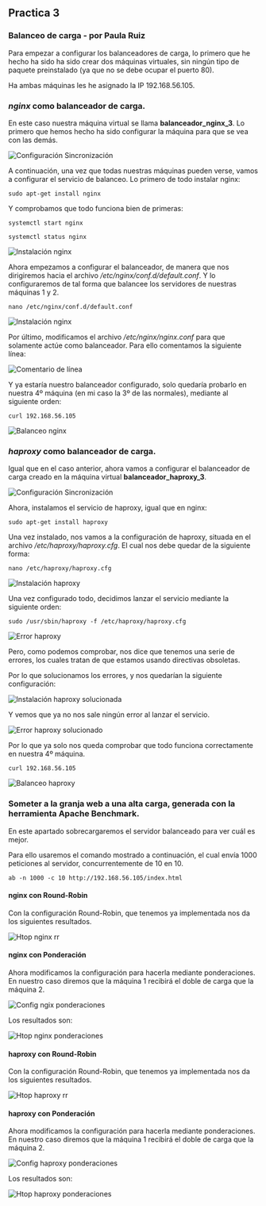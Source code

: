 ## Practica 3
### Balanceo de carga - por Paula Ruiz

Para empezar a configurar los balanceadores de carga, lo primero que he hecho ha sido ha sido crear dos máquinas virtuales, sin ningún tipo de paquete preinstalado (ya que no se debe ocupar el puerto 80).

Ha ambas máquinas les he asignado la IP 192.168.56.105.

### _nginx_ como balanceador de carga.
En este caso nuestra máquina virtual se llama __balanceador_nginx_3__. Lo primero que hemos hecho ha sido configurar la máquina para que se vea con las demás.

![Configuración Sincronización](./capturas/nginx_sincronizacion.PNG)

A continuación, una vez que todas nuestras máquinas pueden verse, vamos a configurar el servicio de balanceo. Lo primero de todo instalar nginx:

`sudo apt-get install nginx`

Y comprobamos que todo funciona bien de primeras:

`systemctl start nginx`

`systemctl status nginx`

![Instalación nginx](./capturas/nginx_pruebas.PNG)

Ahora empezamos a configurar el balanceador, de manera que nos dirigiremos hacia el archivo _/etc/nginx/conf.d/default.conf_. Y lo configuraremos de tal forma que balancee los servidores de nuestras máquinas 1 y 2.

`nano /etc/nginx/conf.d/default.conf`

![Instalación nginx](./capturas/nginx_config.PNG)

Por último, modificamos el archivo _/etc/nginx/nginx.conf_ para que solamente actúe como balanceador. Para ello comentamos la siguiente línea:

![Comentario de línea](./capturas/nginx_comentar.png)

Y ya estaría nuestro balanceador configurado, solo quedaría probarlo en nuestra 4º máquina (en mi caso la 3º de las normales), mediante al siguiente orden:

`curl 192.168.56.105`

![Balanceo nginx](./capturas/nginx_funciona.PNG)

### _haproxy_ como balanceador de carga.

Igual que en el caso anterior, ahora vamos a configurar el balanceador de carga creado en la máquina virtual __balanceador_haproxy_3__.

![Configuración Sincronización](./capturas/haproxy_sincronizacion.PNG)

Ahora, instalamos el servicio de haproxy, igual que en nginx:

`sudo apt-get install haproxy`

Una vez instalado, nos vamos a la configuración de haproxy, situada en el archivo _/etc/haproxy/haproxy.cfg_. El cual nos debe quedar de la siguiente forma:

`nano /etc/haproxy/haproxy.cfg`

![Instalación haproxy](./capturas/haproxy_config.PNG)

Una vez configurado todo, decidimos lanzar el servicio mediante la siguiente orden:

`sudo /usr/sbin/haproxy -f /etc/haproxy/haproxy.cfg`

![Error haproxy](./capturas/haproxy_error.PNG)

Pero, como podemos comprobar, nos dice que tenemos una serie de errores, los cuales tratan de que estamos usando directivas obsoletas.

Por lo que solucionamos los errores, y nos quedarían la siguiente configuración:

![Instalación haproxy solucionada](./capturas/haproxy_config_2.PNG)

Y vemos que ya no nos sale ningún error al lanzar el servicio.

![Error haproxy solucionado](./capturas/haproxy_error_sol.PNG)

Por lo que ya solo nos queda comprobar que todo funciona correctamente en nuestra 4º máquina.

`curl 192.168.56.105`

![Balanceo haproxy](./capturas/haproxy_funciona.PNG)

### Someter a la granja web a una alta carga, generada con la herramienta Apache Benchmark.

En este apartado sobrecargaremos el servidor balanceado para ver cuál es mejor.

Para ello usaremos el comando mostrado a continuación, el cual envía 1000 peticiones al servidor, concurrentemente de 10 en 10.

`ab -n 1000 -c 10 http://192.168.56.105/index.html`

#### nginx con Round-Robin

Con la configuración Round-Robin, que tenemos ya implementada nos da los siguientes resultados.

![Htop nginx rr](./capturas/nginx_rr.PNG)

#### nginx con Ponderación

Ahora modificamos la configuración para hacerla mediante ponderaciones. En nuestro caso diremos que la máquina 1 recibirá el doble de carga que la máquina 2.

![Config ngix ponderaciones](./capturas/nginx_config_pond.PNG)

Los resultados son:

![Htop nginx ponderaciones](./capturas/nginx_pond.PNG)

#### haproxy con Round-Robin

Con la configuración Round-Robin, que tenemos ya implementada nos da los siguientes resultados.

![Htop haproxy rr](./capturas/haproxy_rr.PNG)

#### haproxy con Ponderación

Ahora modificamos la configuración para hacerla mediante ponderaciones. En nuestro caso diremos que la máquina 1 recibirá el doble de carga que la máquina 2.

![Config haproxy ponderaciones](./capturas/haproxy_config_pond.PNG)

Los resultados son:

![Htop haproxy ponderaciones](./capturas/haproxy_pond.PNG)
